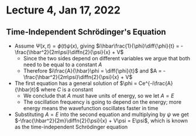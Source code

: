 # Lecture 4, Jan 17, 2022

## Time-Independent Schrödinger's Equation

* Assume $\Psi(x, t) = \phi(t)\psi(x)$, giving $i\hbar\frac{1}{\phi}\diff{\phi}{t} = -\frac{\hbar^2}{2m\psi}\diffn{2}{\psi}{x} + V$
	* Since the two sides depend on different variables we argue that both need to be equal to a constant $A$
	* Therefore $i\frac{A}{\hbar}\phi = \diff{\phi}{t}$ and $A = -\frac{\hbar^2}{2m\psi}\diffn{2}{\psi}{x} + V$
* The first equation has a general solution of $\phi = Ce^{-i\frac{A}{\hbar}t}$ where $C$ is a constant
	* We conclude that $A$ must have units of energy, so we let $A = E$
	* The oscillation frequency is going to depend on the energy; more energy means the wavefunction oscillates faster in time
* Substituting $A = E$ into the second equation and multiplying by $\psi$ we get $-\frac{\hbar^2}{2m}\diffn{2}{\psi}{x} + V\psi = E\psi$, which is known as the time-independent Schrödinger equation


